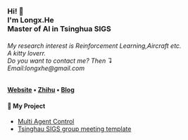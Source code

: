 <!-- Hi there! Feel free to make this your own but don't use my data. Attributions are welcomed --> 
<h3>Hi! 👋<br>I'm Longx.He<br> Master of AI in Tsinghua SIGS</h3>
<h6>My research interest is Reinforcement Learning,Aircraft etc.<br>A kitty loverr.<br>Do you want to contact me? Then ↴<br>Email:longxhe@gmail.com</h6>

<h4> <a href="https://say-hello2y.github.io/">Website</a> • <a href="https://www.zhihu.com/people/love2you">Zhihu</a> • <a href="https://blog.csdn.net/SayHello2You?spm=1000.2115.3001.5343">Blog</a> </h4>

<h4>📕 My Project</h4>

<!-- BLOG-POST-LIST:START -->
- [Multi Agent Control](https://github.com/Say-Hello2y/MultiAgentSystem)
- [Tsinghau SIGS group meeting template](https://github.com/Say-Hello2y/Tsinghua-SIGS-Group-Meeting-Template)
<!-- BLOG-POST-LIST:END -->

